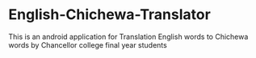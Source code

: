 English-Chichewa-Translator
===========================

This is an android application for Translation English words to Chichewa words by Chancellor college final year students
